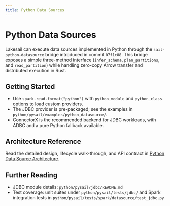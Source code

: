 ```yaml
---
title: Python Data Sources
---
```


# Python Data Sources

Lakesail can execute data sources implemented in Python through the `sail-python-datasource` bridge introduced in commit `07f1c88`. This bridge exposes a simple three-method interface (`infer_schema`, `plan_partitions`, and `read_partition`) while handling zero-copy Arrow transfer and distributed execution in Rust.

## Getting Started

- Use `spark.read.format("python")` with `python_module` and `python_class` options to load custom providers.
- The JDBC provider is pre-packaged; see the examples in `python/pysail/examples/python_datasource/`.
- ConnectorX is the recommended backend for JDBC workloads, with ADBC and a pure Python fallback available.

## Architecture Reference

Read the detailed design, lifecycle walk-through, and API contract in [Python Data Source Architecture](./python-data-source-architecture.md).

## Further Reading

- JDBC module details: `python/pysail/jdbc/README.md`
- Test coverage: unit suites under `python/pysail/tests/jdbc/` and Spark integration tests in `python/pysail/tests/spark/datasource/test_jdbc.py`
